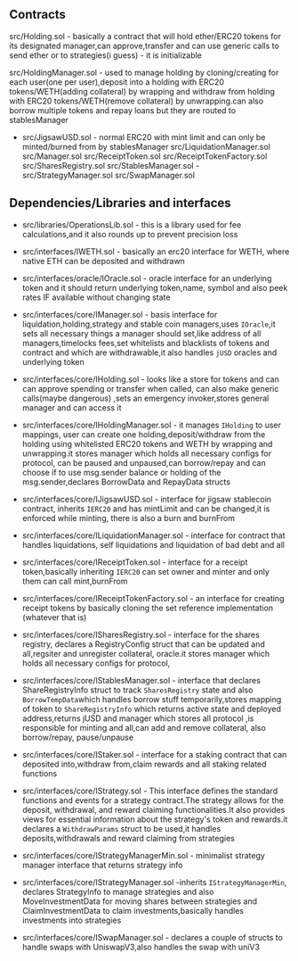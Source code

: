 ## Contracts

src/Holding.sol - basically a contract that will hold ether/ERC20 tokens for its designated manager,can approve,transfer and can use generic calls to send ether or to strategies(i guess) - it is initializable

src/HoldingManager.sol - used to manage holding by cloning/creating for each user(one per user),deposit into a holding with ERC20 tokens/WETH(adding collateral) by wrapping and withdraw from holding with ERC20 tokens/WETH(remove collateral) by unwrapping.can also borrow multiple tokens and repay loans but they are routed to stablesManager


- src/JigsawUSD.sol - normal ERC20 with mint limit and can only be minted/burned from by stablesManager
src/LiquidationManager.sol
src/Manager.sol
src/ReceiptToken.sol
src/ReceiptTokenFactory.sol
src/SharesRegistry.sol
src/StablesManager.sol - 
src/StrategyManager.sol
src/SwapManager.sol

## Dependencies/Libraries and interfaces

- src/libraries/OperationsLib.sol - this is a library used for fee calculations,and it also rounds up to prevent precision loss

- src/interfaces/IWETH.sol - basically an erc20 interface for WETH, where native ETH can be deposited and withdrawn

- src/interfaces/oracle/IOracle.sol - oracle interface for an underlying token and it should return underlying token,name, symbol and also peek rates IF available without changing state

- src/interfaces/core/IManager.sol - basis interface for liquidation,holding,strategy and stable coin managers,uses `IOracle`,it sets all necessary things a manager should set,like address of all managers,timelocks fees,set whitelists and blacklists of tokens and contract and which are withdrawable,it also handles `jUSD` oracles and underlying token

- src/interfaces/core/IHolding.sol - looks like a store for tokens and can can approve spending or transfer when called, can also make generic calls(maybe dangerous) ,sets an emergency invoker,stores general manager and can access it

- src/interfaces/core/IHoldingManager.sol - it manages `IHolding` to user mappings, user can create one holding,deposit/withdraw from the holding using whitelisted ERC20 tokens and WETH by wrapping and unwrapping.it stores manager which holds all necessary configs for protocol, can be paused and unpaused,can borrow/repay and can choose if to use msg.sender balance or holding of the msg.sender,declares BorrowData and RepayData structs

- src/interfaces/core/IJigsawUSD.sol - interface for jigsaw stablecoin contract, inherits `IERC20` and has mintLimit and can be changed,it is enforced while minting, there is also a burn and burnFrom

- src/interfaces/core/ILiquidationManager.sol - interface for contract that handles liquidations, self liquidations and liquidation of bad debt and all

- src/interfaces/core/IReceiptToken.sol - interface for a receipt token,basically inheriting `IERC20` can set owner and minter and only them can call mint,burnFrom

- src/interfaces/core/IReceiptTokenFactory.sol - an interface for creating receipt tokens by basically cloning the set reference implementation (whatever that is)

- src/interfaces/core/ISharesRegistry.sol - interface for the shares registry, declares a RegistryConfig struct that can be updated and all,regsiter and unregister collateral, oracle.it stores manager which holds all necessary configs for protocol,

- src/interfaces/core/IStablesManager.sol - interface that declares ShareRegistryInfo struct to track `SharesRegistry` state and also `BorrowTempData`which handles borrow stuff temporarily,stores mapping of token to `ShareRegistryInfo` which returns active state and deployed address,returns jUSD and manager which stores all protocol ,is responsible for minting and all,can add and remove collateral, also borrow/repay, pause/unpause

- src/interfaces/core/IStaker.sol - interface for a staking contract that can deposited into,withdraw from,claim rewards and all staking related functions

- src/interfaces/core/IStrategy.sol - This interface defines the standard functions and events for a strategy contract.The strategy allows for the deposit, withdrawal, and reward claiming functionalities.It also provides views for essential information about the strategy's token and rewards.it declares a `WithdrawParams` struct to be used,it handles deposits,withdrawals and reward claiming from strategies

- src/interfaces/core/IStrategyManagerMin.sol - minimalist strategy manager interface that returns strategy info

- src/interfaces/core/IStrategyManager.sol -inherits `IStrategyManagerMin`, declares StrategyInfo to manage strategies and also MoveInvestmentData for moving shares between strategies and ClaimInvestmentData to claim investments,basically handles investments into strategies

- src/interfaces/core/ISwapManager.sol - declares a couple of structs to handle swaps with UniswapV3,also handles the swap with uniV3
